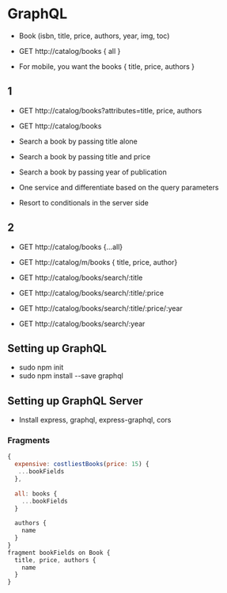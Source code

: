 # GraphQL

* Book (isbn, title, price, authors, year, img, toc)


* GET  http://catalog/books { all }

* For mobile, you want the books { title, price, authors }


## 1

* GET http://catalog/books?attributes=title, price, authors
* GET http://catalog/books 

* Search a book by passing title alone
* Search a book by passing title and price
* Search a book by passing year of publication

* One service and differentiate based on the query parameters
* Resort to conditionals in the server side


## 2

* GET http://catalog/books {...all}
* GET http://catalog/m/books { title, price, author}

* GET http://catalog/books/search/:title
* GET http://catalog/books/search/:title/:price
* GET http://catalog/books/search/:title/:price/:year
* GET http://catalog/books/search/:year


## Setting up GraphQL

* sudo npm init
* sudo npm install --save graphql


## Setting up GraphQL Server

* Install express, graphql, express-graphql, cors


### Fragments

```javascript
{
  expensive: costliestBooks(price: 15) {
   ...bookFields
  },
  
  all: books {
    ...bookFields
  }
  
  authors {
    name
  }
}
fragment bookFields on Book {
  title, price, authors {
    name
  }
}
```















